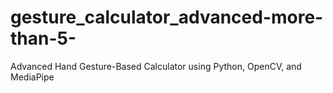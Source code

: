 # gesture_calculator_advanced-more-than-5-
 Advanced Hand Gesture-Based Calculator using Python, OpenCV, and MediaPipe
